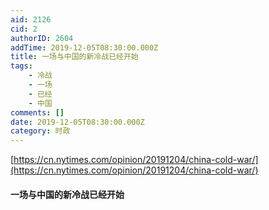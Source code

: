 ```yaml
---
aid: 2126
cid: 2
authorID: 2604
addTime: 2019-12-05T08:30:00.000Z
title: 一场与中国的新冷战已经开始
tags:
    - 冷战
    - 一场
    - 已经
    - 中国
comments: []
date: 2019-12-05T08:30:00.000Z
category: 时政
---
```


[https://cn.nytimes.com/opinion/20191204/china-cold-war/](https://cn.nytimes.com/opinion/20191204/china-cold-war/)

#### [](#%E4%B8%80%E5%9C%BA%E4%B8%8E%E4%B8%AD%E5%9B%BD%E7%9A%84%E6%96%B0%E5%86%B7%E6%88%98%E5%B7%B2%E7%BB%8F%E5%BC%80%E5%A7%8B)一场与中国的新冷战已经开始
